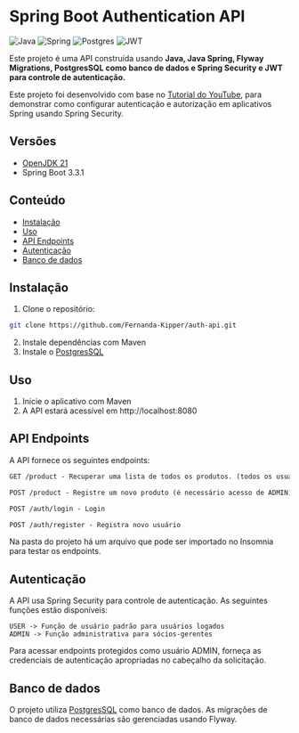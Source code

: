 # Spring Boot Authentication API

![Java](https://img.shields.io/badge/java-%23ED8B00.svg?style=for-the-badge&logo=openjdk&logoColor=white)
![Spring](https://img.shields.io/badge/spring-%236DB33F.svg?style=for-the-badge&logo=spring&logoColor=white)
![Postgres](https://img.shields.io/badge/postgres-%23316192.svg?style=for-the-badge&logo=postgresql&logoColor=white)
![JWT](https://img.shields.io/badge/JWT-black?style=for-the-badge&logo=JSON%20web%20tokens)

Este projeto é uma API construída usando **Java, Java Spring, Flyway Migrations, PostgresSQL como banco de dados e Spring Security e JWT para controle de autenticação.**

Este projeto foi desenvolvido com base no [Tutorial do YouTube](https://www.youtube.com/watch?v=5w-YCcOjPD0), para demonstrar como configurar autenticação e autorização em aplicativos Spring usando Spring Security.

## Versões
- [OpenJDK 21](https://adoptium.net/download/)
- Spring Boot 3.3.1

## Conteúdo

- [Instalação](#instalação)
- [Uso](#uso)
- [API Endpoints](#api-endpoints)
- [Autenticação](#autenticação)
- [Banco de dados](#banco-de-dados)

## Instalação

1. Clone o repositório:

```bash
git clone https://github.com/Fernanda-Kipper/auth-api.git
```

2. Instale dependências com Maven
3. Instale o [PostgresSQL](https://www.postgresql.org/)

## Uso

1. Inicie o aplicativo com Maven
2. A API estará acessível em http://localhost:8080

## API Endpoints
A API fornece os seguintes endpoints:

```markdown
GET /product - Recuperar uma lista de todos os produtos. (todos os usuários autenticados)

POST /product - Registre um novo produto (é necessário acesso de ADMIN)

POST /auth/login - Login

POST /auth/register - Registra novo usuário
```

Na pasta do projeto há um arquivo que pode ser importado no Insomnia para testar os endpoints.

## Autenticação
A API usa Spring Security para controle de autenticação. As seguintes funções estão disponíveis:

```
USER -> Função de usuário padrão para usuários logados
ADMIN -> Função administrativa para sócios-gerentes
```

Para acessar endpoints protegidos como usuário ADMIN, forneça as credenciais de autenticação apropriadas no cabeçalho da solicitação.

## Banco de dados
O projeto utiliza [PostgresSQL](https://www.postgresql.org/) como banco de dados. As migrações de banco de dados necessárias são gerenciadas usando Flyway.